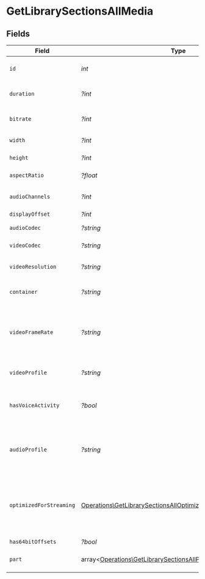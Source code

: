 # GetLibrarySectionsAllMedia


## Fields

| Field                                                                                                                                     | Type                                                                                                                                      | Required                                                                                                                                  | Description                                                                                                                               | Example                                                                                                                                   |
| ----------------------------------------------------------------------------------------------------------------------------------------- | ----------------------------------------------------------------------------------------------------------------------------------------- | ----------------------------------------------------------------------------------------------------------------------------------------- | ----------------------------------------------------------------------------------------------------------------------------------------- | ----------------------------------------------------------------------------------------------------------------------------------------- |
| `id`                                                                                                                                      | *int*                                                                                                                                     | :heavy_check_mark:                                                                                                                        | Unique media identifier.                                                                                                                  | 387322                                                                                                                                    |
| `duration`                                                                                                                                | *?int*                                                                                                                                    | :heavy_minus_sign:                                                                                                                        | Duration of the media in milliseconds.                                                                                                    | 9610350                                                                                                                                   |
| `bitrate`                                                                                                                                 | *?int*                                                                                                                                    | :heavy_minus_sign:                                                                                                                        | Bitrate in bits per second.                                                                                                               | 25512                                                                                                                                     |
| `width`                                                                                                                                   | *?int*                                                                                                                                    | :heavy_minus_sign:                                                                                                                        | Video width in pixels.                                                                                                                    | 3840                                                                                                                                      |
| `height`                                                                                                                                  | *?int*                                                                                                                                    | :heavy_minus_sign:                                                                                                                        | Video height in pixels.                                                                                                                   | 1602                                                                                                                                      |
| `aspectRatio`                                                                                                                             | *?float*                                                                                                                                  | :heavy_minus_sign:                                                                                                                        | Aspect ratio of the video.                                                                                                                | 2.35                                                                                                                                      |
| `audioChannels`                                                                                                                           | *?int*                                                                                                                                    | :heavy_minus_sign:                                                                                                                        | Number of audio channels.                                                                                                                 | 6                                                                                                                                         |
| `displayOffset`                                                                                                                           | *?int*                                                                                                                                    | :heavy_minus_sign:                                                                                                                        | N/A                                                                                                                                       | 50                                                                                                                                        |
| `audioCodec`                                                                                                                              | *?string*                                                                                                                                 | :heavy_minus_sign:                                                                                                                        | Audio codec used.                                                                                                                         | eac3                                                                                                                                      |
| `videoCodec`                                                                                                                              | *?string*                                                                                                                                 | :heavy_minus_sign:                                                                                                                        | Video codec used.                                                                                                                         | hevc                                                                                                                                      |
| `videoResolution`                                                                                                                         | *?string*                                                                                                                                 | :heavy_minus_sign:                                                                                                                        | Video resolution (e.g., 4k).                                                                                                              | 4k                                                                                                                                        |
| `container`                                                                                                                               | *?string*                                                                                                                                 | :heavy_minus_sign:                                                                                                                        | File container type.                                                                                                                      | mkv                                                                                                                                       |
| `videoFrameRate`                                                                                                                          | *?string*                                                                                                                                 | :heavy_minus_sign:                                                                                                                        | Frame rate of the video. Values found include NTSC, PAL, 24p<br/>                                                                         | 24p                                                                                                                                       |
| `videoProfile`                                                                                                                            | *?string*                                                                                                                                 | :heavy_minus_sign:                                                                                                                        | Video profile (e.g., main 10).                                                                                                            | main 10                                                                                                                                   |
| `hasVoiceActivity`                                                                                                                        | *?bool*                                                                                                                                   | :heavy_minus_sign:                                                                                                                        | Indicates whether voice activity is detected.                                                                                             | false                                                                                                                                     |
| `audioProfile`                                                                                                                            | *?string*                                                                                                                                 | :heavy_minus_sign:                                                                                                                        | The audio profile used for the media (e.g., DTS, Dolby Digital, etc.).                                                                    | dts                                                                                                                                       |
| `optimizedForStreaming`                                                                                                                   | [Operations\GetLibrarySectionsAllOptimizedForStreaming1\|bool\|null](../../Models/Operations/GetLibrarySectionsAllOptimizedForStreaming.md) | :heavy_minus_sign:                                                                                                                        | Has this media been optimized for streaming. NOTE: This can be 0, 1, false or true                                                        |                                                                                                                                           |
| `has64bitOffsets`                                                                                                                         | *?bool*                                                                                                                                   | :heavy_minus_sign:                                                                                                                        | N/A                                                                                                                                       | false                                                                                                                                     |
| `part`                                                                                                                                    | array<[Operations\GetLibrarySectionsAllPart](../../Models/Operations/GetLibrarySectionsAllPart.md)>                                       | :heavy_minus_sign:                                                                                                                        | An array of parts for this media item.                                                                                                    |                                                                                                                                           |